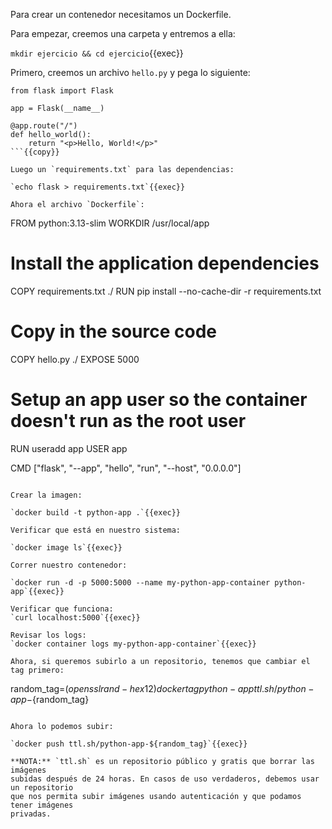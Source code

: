 Para crear un contenedor necesitamos un Dockerfile.

Para empezar, creemos una carpeta y entremos a ella:

`mkdir ejercicio && cd ejercicio`{{exec}}

Primero, creemos un archivo `hello.py` y pega lo siguiente:
```
from flask import Flask

app = Flask(__name__)

@app.route("/")
def hello_world():
    return "<p>Hello, World!</p>"
```{{copy}}

Luego un `requirements.txt` para las dependencias:

`echo flask > requirements.txt`{{exec}}

Ahora el archivo `Dockerfile`:

```
FROM python:3.13-slim
WORKDIR /usr/local/app

# Install the application dependencies
COPY requirements.txt ./
RUN pip install --no-cache-dir -r requirements.txt

# Copy in the source code
COPY hello.py ./
EXPOSE 5000

# Setup an app user so the container doesn't run as the root user
RUN useradd app
USER app

CMD ["flask", "--app", "hello", "run", "--host", "0.0.0.0"]
```{{copy}}

Crear la imagen:

`docker build -t python-app .`{{exec}}

Verificar que está en nuestro sistema:

`docker image ls`{{exec}}

Correr nuestro contenedor:

`docker run -d -p 5000:5000 --name my-python-app-container python-app`{{exec}}

Verificar que funciona:
`curl localhost:5000`{{exec}}

Revisar los logs:
`docker container logs my-python-app-container`{{exec}}

Ahora, si queremos subirlo a un repositorio, tenemos que cambiar el tag primero:

```
random_tag=$(openssl rand -hex 12)
docker tag python-app ttl.sh/python-app-${random_tag}
```{{exec}}

Ahora lo podemos subir:

`docker push ttl.sh/python-app-${random_tag}`{{exec}}

**NOTA:** `ttl.sh` es un repositorio público y gratis que borrar las imágenes
subidas después de 24 horas. En casos de uso verdaderos, debemos usar un repositorio
que nos permita subir imágenes usando autenticación y que podamos tener imágenes
privadas.